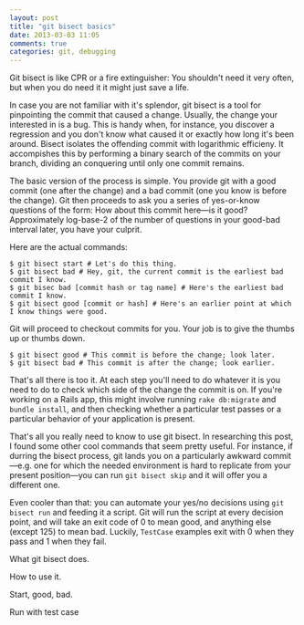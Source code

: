 ```yaml
---
layout: post
title: "git bisect basics"
date: 2013-03-03 11:05
comments: true
categories: git, debugging
---
```


Git bisect is like CPR or a fire extinguisher:
You shouldn't need it very often, but when you do need it it might just save a life.

In case you are not familiar with it's splendor, git bisect is a tool for pinpointing the commit that caused a change.
Usually, the change your interested in is a bug.
This is handy when, for instance, you discover a regression and you don't know what caused it or exactly how long it's been around.
Bisect isolates the offending commit with logarithmic efficieny.
It accompishes this by performing a binary search of the commits on your branch, dividing an conquering until only one commit remains.

The basic version of the process is simple.
You provide git with a good commit (one after the change) and a bad commit (one you know is before the change).
Git then proceeds to ask you a series of yes-or-know questions of the form: How about this commit here—is it good?
Approximately log-base-2 of the number of questions in your good-bad interval later, you have your culprit.

Here are the actual commands:

```git
$ git bisect start # Let's do this thing.
$ git bisect bad # Hey, git, the current commit is the earliest bad commit I know.
$ git bisec bad [commit hash or tag name] # Here's the earliest bad commit I know.
$ git bisect good [commit or hash] # Here's an earlier point at which I know things were good.
```

Git will proceed to checkout commits for you.
Your job is to give the thumbs up or thumbs down.

```git
$ git bisect good # This commit is before the change; look later.
$ git bisect bad # This commit is after the change; look earlier.
```

That's all there is too it.
At each step you'll need to do whatever it is you need to do to check which side of the change the commit is on.
If you're working on a Rails app, this might involve running `rake db:migrate` and `bundle install`, and then checking whether a particular test passes or a particular behavior of your application is present.

That's all you really need to know to use git bisect.
In researching this post, I found some other cool commands that seem pretty useful.
For instance, if durring the bisect process, git lands you on a particularly awkward commit—e.g. one for which the needed environment is hard to replicate from your present position—you can run `git bisect skip` and it will offer you a different one.

Even cooler than that: you can automate your yes/no decisions using `git bisect run` and feeding it a script.
Git will run the script at every decision point, and will take an exit code of 0 to mean good, and anything else (except 125) to mean bad.
Luckily, `TestCase` examples exit with 0 when they pass and 1 when they fail.

What git bisect does.

How to use it.

Start, good, bad.

Run with test case
